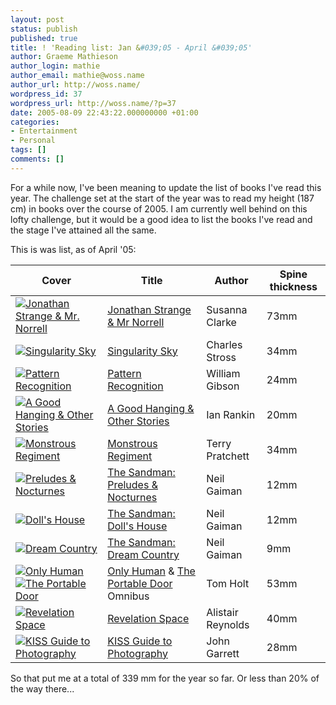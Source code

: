 ```yaml
---
layout: post
status: publish
published: true
title: ! 'Reading list: Jan &#039;05 - April &#039;05'
author: Graeme Mathieson
author_login: mathie
author_email: mathie@woss.name
author_url: http://woss.name/
wordpress_id: 37
wordpress_url: http://woss.name/?p=37
date: 2005-08-09 22:43:22.000000000 +01:00
categories:
- Entertainment
- Personal
tags: []
comments: []
---
```

For a while now, I've been meaning to update the list of books I've read this year.  The challenge set at the start of the year was to read my height (187 cm) in books over the course of 2005.  I am currently well behind on this lofty challenge, but it would be a good idea to list the books I've read and the stage I've attained all the same.

This is was list, as of April '05:

<table>
<thead><tr>
  <th>Cover</th>
  <th>Title</th>
  <th>Author</th>
  <th>Spine thickness</th>
</tr></thead>
<tbody>
<tr>
<td><a href="http://www.amazon.co.uk/exec/obidos/ASIN/1582344167/mathieoftheen-21"><img src="http://images.amazon.com/images/P/1582344167.01._SCTHUMBZZZ_.jpg" alt="Jonathan Strange & Mr. Norrell" class="centered" /></a></td>
<td><a href="http://www.amazon.co.uk/exec/obidos/ASIN/1582344167/mathieoftheen-21" title="Jonathan Strange & Mr. Norrell">Jonathan Strange &amp; Mr Norrell</a></td>
<td>Susanna Clarke</td>
<td>73mm</td>
</tr>
<tr>
<td><a href="http://www.amazon.co.uk/exec/obidos/ASIN/1841493333/mathieoftheen-21"><img src="http://images-eu.amazon.com/images/P/1841493333.02.THUMBZZZ.jpg" alt="Singularity Sky" class="centered" /></a></td>
<td><a href="http://www.amazon.co.uk/exec/obidos/ASIN/1841493333/mathieoftheen-21">Singularity Sky</a></td>
<td>Charles Stross</td>
<td>34mm</td>
</tr>
<tr>
<td><a href="http://www.amazon.co.uk/exec/obidos/ASIN/0140266143/mathieoftheen-21"><img src="http://images-eu.amazon.com/images/P/0140266143.02.THUMBZZZ.jpg" alt="Pattern Recognition" class="centered" /></a></td>
<td><a href="http://www.amazon.co.uk/exec/obidos/ASIN/0140266143/mathieoftheen-21">Pattern Recognition</a></td>
<td>William Gibson</td>
<td>24mm</td>
</tr>
<tr>
<td><a href="http://www.amazon.co.uk/exec/obidos/ASIN/0752809431/mathieoftheen-21"><img src="http://images-eu.amazon.com/images/P/0752809431.02.THUMBZZZ.jpg" alt="A Good Hanging & Other Stories" class="centered" /></a></td>
<td><a href="http://www.amazon.co.uk/exec/obidos/ASIN/0752809431/mathieoftheen-21">A Good Hanging & Other Stories</a></td>
<td>Ian Rankin</td>
<td>20mm</td>
</tr>
<tr>
<td><a href="http://www.amazon.co.uk/exec/obidos/ASIN/0552149411/mathieoftheen-21"><img src="http://images-eu.amazon.com/images/P/0552149411.02.THUMBZZZ.jpg" alt="Monstrous Regiment" class="centered" /></a></td>
<td><a href="http://www.amazon.co.uk/exec/obidos/ASIN/0552149411/mathieoftheen-21">Monstrous Regiment</a></td>
<td>Terry Pratchett</td>
<td>34mm</td>
</tr>
<tr>
<td><a href="http://www.amazon.co.uk/exec/obidos/ASIN/1852863269/mathieoftheen-21"><img src="http://images-eu.amazon.com/images/P/1852863269.02.THUMBZZZ.jpg" alt="Preludes & Nocturnes" class="centered" /></a></td>
<td><a href="http://www.amazon.co.uk/exec/obidos/ASIN/1852863269/mathieoftheen-21">The Sandman: Preludes & Nocturnes</a></td>
<td>Neil Gaiman</td>
<td>12mm</td>
</tr>
<tr>
<td><a href="http://www.amazon.co.uk/exec/obidos/ASIN/1852862920/mathieoftheen-21"><img src="http://images-eu.amazon.com/images/P/1852862920.02.THUMBZZZ.jpg" alt="Doll's House" class="centered" /></a></td>
<td><a href="http://www.amazon.co.uk/exec/obidos/ASIN/1852862920/mathieoftheen-21">The Sandman: Doll's House</a></td>
<td>Neil Gaiman</td>
<td>12mm</td>
</tr>
<tr>
<td><a href="http://www.amazon.co.uk/exec/obidos/ASIN/1852864419/mathieoftheen-21"><img src="http://images-eu.amazon.com/images/P/1852864419.02.THUMBZZZ.jpg" alt="Dream Country" class="centered" /></a></td>
<td><a href="http://www.amazon.co.uk/exec/obidos/ASIN/1852864419/mathieoftheen-21">The Sandman: Dream Country</a></td>
<td>Neil Gaiman</td>
<td>9mm</td>
</tr>
<tr>
<td><a href="http://www.amazon.co.uk/exec/obidos/ASIN/1857239490/mathieoftheen-21"><img src="http://images-eu.amazon.com/images/P/1857239490.02.THUMBZZZ.jpg" alt="Only Human" class="centered" /></a> <a href="http://www.amazon.co.uk/exec/obidos/ASIN/1841492086/mathieoftheen-21"><img src="http://images-eu.amazon.com/images/P/1841492086.02.THUMBZZZ.jpg" alt="The Portable Door" class="centered" /></a></td>
<td><a href="http://www.amazon.co.uk/exec/obidos/ASIN/1857239490/mathieoftheen-21">Only Human</a> & <a href="http://www.amazon.co.uk/exec/obidos/ASIN/1841492086/mathieoftheen-21">The Portable Door</a> Omnibus</td>
<td>Tom Holt</td>
<td>53mm</td>
</tr>
<tr>
<td><a href="http://www.amazon.co.uk/exec/obidos/ASIN/1857987489/mathieoftheen-21"><img src="http://images-eu.amazon.com/images/P/1857987489.02.THUMBZZZ.jpg" alt="Revelation Space" class="centered" /></a></td>
<td><a href="http://www.amazon.co.uk/exec/obidos/ASIN/1857987489/mathieoftheen-21">Revelation Space</a></td>
<td>Alistair Reynolds</td>
<td>40mm</td>
</tr>
<tr>
<td><a href="http://www.amazon.co.uk/exec/obidos/ASIN/1405301813/mathieoftheen-21"><img src="http://images-eu.amazon.com/images/P/1405301813.02.THUMBZZZ.jpg" alt="KISS Guide to Photography" class="centered" /></a></td>
<td><a href="http://www.amazon.co.uk/exec/obidos/ASIN/1405301813/mathieoftheen-21">KISS Guide to Photography</a></td>
<td>John Garrett</td>
<td>28mm</td>
</tr>
</tbody>
</table>

So that put me at a total of  339 mm for the year so far.  Or less than 20% of the way there...
